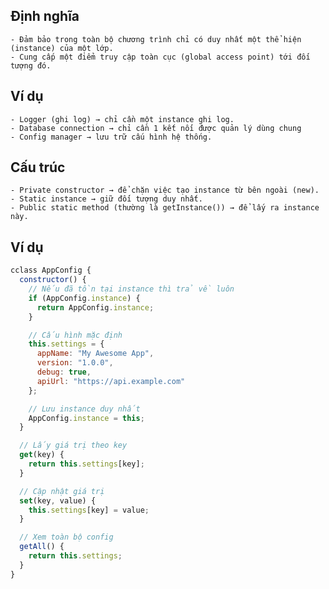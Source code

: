 ## Định nghĩa
    - Đảm bảo trong toàn bộ chương trình chỉ có duy nhất một thể hiện (instance) của một lớp.
    - Cung cấp một điểm truy cập toàn cục (global access point) tới đối tượng đó.
## Ví dụ
    - Logger (ghi log) → chỉ cần một instance ghi log.
    - Database connection → chỉ cần 1 kết nối được quản lý dùng chung
    - Config manager → lưu trữ cấu hình hệ thống.
## Cấu trúc
    - Private constructor → để chặn việc tạo instance từ bên ngoài (new).
    - Static instance → giữ đối tượng duy nhất.
    - Public static method (thường là getInstance()) → để lấy ra instance này.
## Ví dụ
```js
cclass AppConfig {
  constructor() {
    // Nếu đã tồn tại instance thì trả về luôn
    if (AppConfig.instance) {
      return AppConfig.instance;
    }

    // Cấu hình mặc định
    this.settings = {
      appName: "My Awesome App",
      version: "1.0.0",
      debug: true,
      apiUrl: "https://api.example.com"
    };

    // Lưu instance duy nhất
    AppConfig.instance = this;
  }

  // Lấy giá trị theo key
  get(key) {
    return this.settings[key];
  }

  // Cập nhật giá trị
  set(key, value) {
    this.settings[key] = value;
  }

  // Xem toàn bộ config
  getAll() {
    return this.settings;
  }
}
